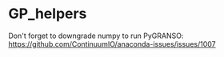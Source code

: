 # GP_helpers



Don't forget to downgrade numpy to run PyGRANSO:
https://github.com/ContinuumIO/anaconda-issues/issues/1007